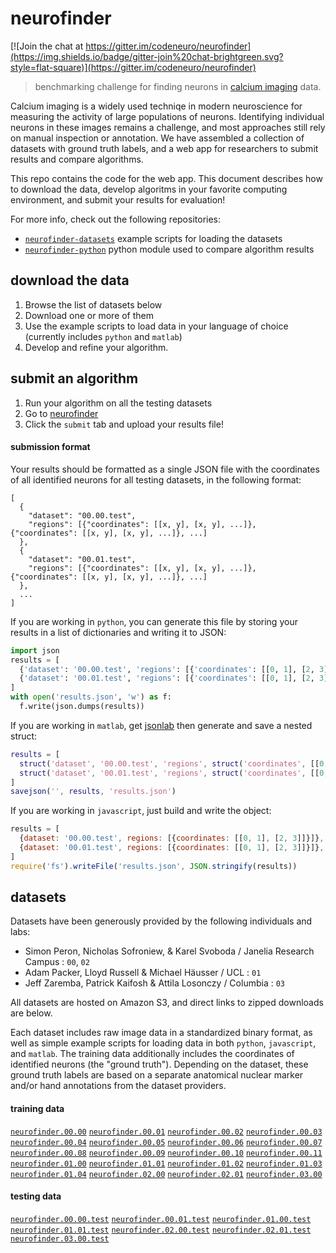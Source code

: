 # neurofinder 

[![Join the chat at https://gitter.im/codeneuro/neurofinder](https://img.shields.io/badge/gitter-join%20chat-brightgreen.svg?style=flat-square)](https://gitter.im/codeneuro/neurofinder)

> benchmarking challenge for finding neurons in [calcium imaging](https://en.wikipedia.org/wiki/Calcium_imaging) data. 

Calcium imaging is a widely used techniqe in modern neuroscience for measuring the activity of large populations of neurons. Identifying individual neurons in these images remains a challenge, and most approaches still rely on manual inspection or annotation. We have assembled a collection of datasets with ground truth labels, and a web app for researchers to submit results and compare algorithms.

This repo contains the code for the web app. This document describes how to download the data, develop algoritms in your favorite computing environment, and submit your results for evaluation! 

For more info, check out the following repositories:
- [`neurofinder-datasets`](https://github.com/codeneuro/neurofinder-datasets) example scripts for loading the datasets
- [`neurofinder-python`](https://github.com/codeneuro/neurofinder-python) python module used to compare algorithm results

## download the data
1. Browse the list of datasets below
2. Download one or more of them
3. Use the example scripts to load data in your language of choice (currently includes `python` and `matlab`)
4. Develop and refine your algorithm.

## submit an algorithm
1. Run your algorithm on all the testing datasets
1. Go to [neurofinder](http://neurofinder.codeneuro.org)
2. Click the `submit` tab and upload your results file!

#### submission format

Your results should be formatted as a single JSON file with the coordinates of all identified neurons for all testing datasets, in the following format:

```
[
  {
    "dataset": "00.00.test",
    "regions": [{"coordinates": [[x, y], [x, y], ...]}, {"coordinates": [[x, y], [x, y], ...]}, ...]
  },
  {
    "dataset": "00.01.test",
    "regions": [{"coordinates": [[x, y], [x, y], ...]}, {"coordinates": [[x, y], [x, y], ...]}, ...]
  },
  ...
]
```

If you are working in `python`, you can generate this file by storing your results in a list of dictionaries and writing it to JSON:

```python
import json
results = [
  {'dataset': '00.00.test', 'regions': [{'coordinates': [[0, 1], [2, 3]]}]},
  {'dataset': '00.01.test', 'regions': [{'coordinates': [[0, 1], [2, 3]]}]},
]
with open('results.json', 'w') as f:
  f.write(json.dumps(results))
```

If you are working in `matlab`, get [jsonlab](http://www.mathworks.com/matlabcentral/fileexchange/33381-jsonlab--a-toolbox-to-encode-decode-json-files-in-matlab-octave) then generate and save a nested struct:

```matlab
results = [
  struct('dataset', '00.00.test', 'regions', struct('coordinates', [[0, 1]; [2, 3]])),
  struct('dataset', '00.01.test', 'regions', struct('coordinates', [[0, 1]; [2, 3]]))
]
savejson('', results, 'results.json')
```

If you are working in `javascript`, just build and write the object:

```javascript
results = [
  {dataset: '00.00.test', regions: [{coordinates: [[0, 1], [2, 3]]}]},
  {dataset: '00.01.test', regions: [{coordinates: [[0, 1], [2, 3]]}]},
]
require('fs').writeFile('results.json', JSON.stringify(results))
```

## datasets

Datasets have been generously provided by the following individuals and labs:
- Simon Peron, Nicholas Sofroniew, & Karel Svoboda / Janelia Research Campus : `00`, `02`
- Adam Packer, Lloyd Russell & Michael H&auml;usser / UCL : `01`
- Jeff Zaremba, Patrick Kaifosh & Attila Losonczy / Columbia : `03`

All datasets are hosted on Amazon S3, and direct links to zipped downloads are below.

Each dataset includes raw image data in a standardized binary format, as well as simple example scripts for loading data in both `python`, `javascript`, and `matlab`. The training data additionally includes the coordinates of identified neurons (the "ground truth"). Depending on the dataset, these ground truth labels are based on a separate anatomical nuclear marker and/or hand annotations from the dataset providers.

#### training data

[`neurofinder.00.00`](https://s3.amazonaws.com/neuro.datasets/challenges/neurofinder/neurofinder.00.00.zip) 
[`neurofinder.00.01`](https://s3.amazonaws.com/neuro.datasets/challenges/neurofinder/neurofinder.00.01.zip)
[`neurofinder.00.02`](https://s3.amazonaws.com/neuro.datasets/challenges/neurofinder/neurofinder.00.02.zip)
[`neurofinder.00.03`](https://s3.amazonaws.com/neuro.datasets/challenges/neurofinder/neurofinder.00.03.zip)
[`neurofinder.00.04`](https://s3.amazonaws.com/neuro.datasets/challenges/neurofinder/neurofinder.00.04.zip)
[`neurofinder.00.05`](https://s3.amazonaws.com/neuro.datasets/challenges/neurofinder/neurofinder.00.05.zip)
[`neurofinder.00.06`](https://s3.amazonaws.com/neuro.datasets/challenges/neurofinder/neurofinder.00.06.zip)
[`neurofinder.00.07`](https://s3.amazonaws.com/neuro.datasets/challenges/neurofinder/neurofinder.00.07.zip)
[`neurofinder.00.08`](https://s3.amazonaws.com/neuro.datasets/challenges/neurofinder/neurofinder.00.08.zip)
[`neurofinder.00.09`](https://s3.amazonaws.com/neuro.datasets/challenges/neurofinder/neurofinder.00.09.zip)
[`neurofinder.00.10`](https://s3.amazonaws.com/neuro.datasets/challenges/neurofinder/neurofinder.00.10.zip)
[`neurofinder.00.11`](https://s3.amazonaws.com/neuro.datasets/challenges/neurofinder/neurofinder.00.11.zip)
[`neurofinder.01.00`](https://s3.amazonaws.com/neuro.datasets/challenges/neurofinder/neurofinder.01.00.zip)
[`neurofinder.01.01`](https://s3.amazonaws.com/neuro.datasets/challenges/neurofinder/neurofinder.01.01.zip)
[`neurofinder.01.02`](https://s3.amazonaws.com/neuro.datasets/challenges/neurofinder/neurofinder.01.02.zip)
[`neurofinder.01.03`](https://s3.amazonaws.com/neuro.datasets/challenges/neurofinder/neurofinder.01.03.zip)
[`neurofinder.01.04`](https://s3.amazonaws.com/neuro.datasets/challenges/neurofinder/neurofinder.01.04.zip)
[`neurofinder.02.00`](https://s3.amazonaws.com/neuro.datasets/challenges/neurofinder/neurofinder.02.00.zip)
[`neurofinder.02.01`](https://s3.amazonaws.com/neuro.datasets/challenges/neurofinder/neurofinder.02.01.zip)
[`neurofinder.03.00`](https://s3.amazonaws.com/neuro.datasets/challenges/neurofinder/neurofinder.03.00.zip)

#### testing data

[`neurofinder.00.00.test`](https://s3.amazonaws.com/neuro.datasets/challenges/neurofinder/neurofinder.00.00.test.zip) 
[`neurofinder.00.01.test`](https://s3.amazonaws.com/neuro.datasets/challenges/neurofinder/neurofinder.00.01.test.zip)
[`neurofinder.01.00.test`](https://s3.amazonaws.com/neuro.datasets/challenges/neurofinder/neurofinder.01.00.test.zip) 
[`neurofinder.01.01.test`](https://s3.amazonaws.com/neuro.datasets/challenges/neurofinder/neurofinder.01.01.test.zip)
[`neurofinder.02.00.test`](https://s3.amazonaws.com/neuro.datasets/challenges/neurofinder/neurofinder.02.00.test.zip) 
[`neurofinder.02.01.test`](https://s3.amazonaws.com/neuro.datasets/challenges/neurofinder/neurofinder.02.01.test.zip)
[`neurofinder.03.00.test`](https://s3.amazonaws.com/neuro.datasets/challenges/neurofinder/neurofinder.03.00.test.zip) 

